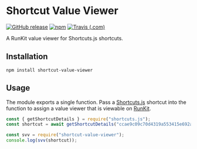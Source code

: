 # Shortcut Value Viewer

[![GitHub release](https://img.shields.io/github/release/haykam821/Shortcut-Value-Viewer.svg?style=popout&label=github)](https://github.com/haykam821/Shortcut-Value-Viewer/releases/latest)
[![npm](https://img.shields.io/npm/v/shortcut-value-viewer.svg?style=popout&colorB=red)](https://www.npmjs.com/package/shortcut-value-viewer)
[![Travis (.com)](https://img.shields.io/travis/com/haykam821/Shortcut-Value-Viewer.svg?style=popout)](https://travis-ci.com/haykam821/Shortcut-Value-Viewer)

A RunKit value viewer for Shortcuts.js shortcuts.

## Installation

	npm install shortcut-value-viewer

## Usage

The module exports a single function. Pass a [Shortcuts.js](https://github.com/haykam821/Shortcuts.js) shortcut into the function to assign a value viewer that is viewable on [RunKit](http://npm.runkit.com/shortcut-value-viewer).

```js
const { getShortcutDetails } = require("shortcuts.js");
const shortcut = await getShortcutDetails("ccae9c09c70d4319a553415e692a8420");

const svv = require("shortcut-value-viewer");
console.log(svv(shortcut));
```
